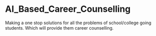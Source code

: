 # AI_Based_Career_Counselling
Making a one stop solutions for all the problems of school/college going students. Which will provide them career counselling.
